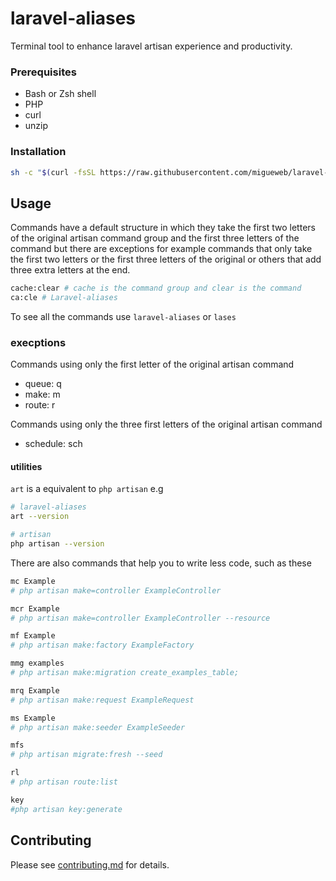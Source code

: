 # laravel-aliases

Terminal tool to enhance laravel artisan experience and productivity.

### Prerequisites

- Bash or Zsh shell
- PHP
- curl
- unzip

### Installation

```bash
sh -c "$(curl -fsSL https://raw.githubusercontent.com/migueweb/laravel-aliases/main/install.sh)"
```
## Usage

Commands have a default structure in which they take the first two letters of the original artisan command group and the first three letters of the command but there are exceptions for example commands that only take the first two letters or the first three letters of the original or others that add three extra letters at the end.

```bash
cache:clear # cache is the command group and clear is the command
ca:cle # Laravel-aliases
```

To see all the commands use `laravel-aliases` or `lases`

### execptions

Commands using only the first letter of the original artisan command

- queue: q
- make: m
- route: r

Commands using only the three first letters of the original artisan command

- schedule: sch

#### utilities

`art` is a equivalent to `php artisan`
e.g

```bash
# laravel-aliases
art --version

# artisan
php artisan --version
```

There are also commands that help you to write less code, such as these

```bash
mc Example
# php artisan make=controller ExampleController

mcr Example
# php artisan make=controller ExampleController --resource

mf Example
# php artisan make:factory ExampleFactory

mmg examples
# php artisan make:migration create_examples_table;

mrq Example
# php artisan make:request ExampleRequest

ms Example
# php artisan make:seeder ExampleSeeder

mfs
# php artisan migrate:fresh --seed

rl
# php artisan route:list

key
#php artisan key:generate
```

## Contributing

Please see [contributing.md](CONTRIBUTING.md) for details.
